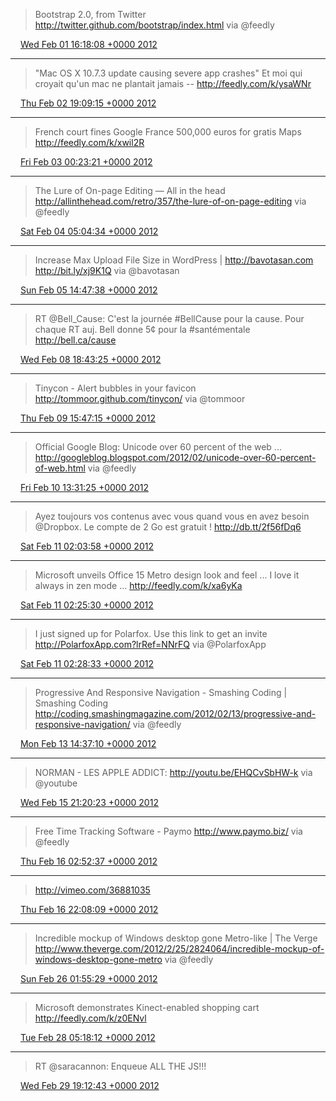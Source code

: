 > Bootstrap 2.0, from Twitter http://twitter.github.com/bootstrap/index.html via @feedly

<img src="/media/tweet.ico" width="12" /> [Wed Feb 01 16:18:08 +0000 2012](https://twitter.com/eduplessis/status/164744351090618369)

----

> "Mac OS X 10.7.3 update causing severe app crashes" Et moi qui croyait qu'un mac ne plantait jamais -- http://feedly.com/k/ysaWNr

<img src="/media/tweet.ico" width="12" /> [Thu Feb 02 19:09:15 +0000 2012](https://twitter.com/eduplessis/status/165149802391289856)

----

> French court fines Google France 500,000 euros for gratis Maps http://feedly.com/k/xwil2R

<img src="/media/tweet.ico" width="12" /> [Fri Feb 03 00:23:21 +0000 2012](https://twitter.com/eduplessis/status/165228847996993536)

----

> The Lure of On-page Editing — All in the head http://allinthehead.com/retro/357/the-lure-of-on-page-editing via @feedly

<img src="/media/tweet.ico" width="12" /> [Sat Feb 04 05:04:34 +0000 2012](https://twitter.com/eduplessis/status/165662006643396608)

----

> Increase Max Upload File Size in WordPress | http://bavotasan.com http://bit.ly/xj9K1Q via @bavotasan

<img src="/media/tweet.ico" width="12" /> [Sun Feb 05 14:47:38 +0000 2012](https://twitter.com/eduplessis/status/166171125884260353)

----

> RT @Bell_Cause: C'est la journée #BellCause pour la cause. Pour chaque RT auj. Bell donne 5¢ pour la #santémentale http://bell.ca/cause

<img src="/media/tweet.ico" width="12" /> [Wed Feb 08 18:43:25 +0000 2012](https://twitter.com/eduplessis/status/167317628883451904)

----

> Tinycon - Alert bubbles in your favicon http://tommoor.github.com/tinycon/ via @tommoor

<img src="/media/tweet.ico" width="12" /> [Thu Feb 09 15:47:15 +0000 2012](https://twitter.com/eduplessis/status/167635679474483201)

----

> Official Google Blog: Unicode over 60 percent of the web ... http://googleblog.blogspot.com/2012/02/unicode-over-60-percent-of-web.html via @feedly

<img src="/media/tweet.ico" width="12" /> [Fri Feb 10 13:31:25 +0000 2012](https://twitter.com/eduplessis/status/167963885326974976)

----

> Ayez toujours vos contenus avec vous quand vous en avez besoin @Dropbox. Le compte de 2 Go est gratuit ! http://db.tt/2f56fDq6

<img src="/media/tweet.ico" width="12" /> [Sat Feb 11 02:03:58 +0000 2012](https://twitter.com/eduplessis/status/168153269288452098)

----

> Microsoft unveils Office 15 Metro design look and feel ... I love it always in zen mode    ...  http://feedly.com/k/xa6yKa

<img src="/media/tweet.ico" width="12" /> [Sat Feb 11 02:25:30 +0000 2012](https://twitter.com/eduplessis/status/168158691571400706)

----

> I just signed up for Polarfox. Use this link to get an invite http://PolarfoxApp.com?lrRef=NNrFQ via @PolarfoxApp

<img src="/media/tweet.ico" width="12" /> [Sat Feb 11 02:28:33 +0000 2012](https://twitter.com/eduplessis/status/168159457740726272)

----

> Progressive And Responsive Navigation - Smashing Coding | Smashing Coding http://coding.smashingmagazine.com/2012/02/13/progressive-and-responsive-navigation/ via @feedly

<img src="/media/tweet.ico" width="12" /> [Mon Feb 13 14:37:10 +0000 2012](https://twitter.com/eduplessis/status/169067594685489152)

----

> NORMAN - LES APPLE ADDICT: http://youtu.be/EHQCvSbHW-k via @youtube

<img src="/media/tweet.ico" width="12" /> [Wed Feb 15 21:20:23 +0000 2012](https://twitter.com/eduplessis/status/169893845738328064)

----

> Free Time Tracking Software - Paymo http://www.paymo.biz/ via @feedly

<img src="/media/tweet.ico" width="12" /> [Thu Feb 16 02:52:37 +0000 2012](https://twitter.com/eduplessis/status/169977454428041218)

----

> http://vimeo.com/36881035

<img src="/media/tweet.ico" width="12" /> [Thu Feb 16 22:08:09 +0000 2012](https://twitter.com/eduplessis/status/170268251576745985)

----

> Incredible mockup of Windows desktop gone Metro-like | The Verge http://www.theverge.com/2012/2/25/2824064/incredible-mockup-of-windows-desktop-gone-metro via @feedly

<img src="/media/tweet.ico" width="12" /> [Sun Feb 26 01:55:29 +0000 2012](https://twitter.com/eduplessis/status/173586954628243456)

----

> Microsoft demonstrates Kinect-enabled shopping cart http://feedly.com/k/z0ENvl

<img src="/media/tweet.ico" width="12" /> [Tue Feb 28 05:18:12 +0000 2012](https://twitter.com/eduplessis/status/174362744689135616)

----

> RT @saracannon: Enqueue ALL THE JS!!!

<img src="/media/tweet.ico" width="12" /> [Wed Feb 29 19:12:43 +0000 2012](https://twitter.com/eduplessis/status/174935145185419264)